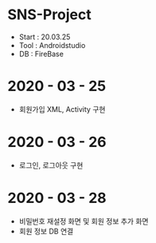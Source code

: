 # SNS-Project
* Start : 20.03.25
* Tool : Androidstudio
* DB : FireBase

# 2020 - 03 - 25
* 회원가입 XML, Activity 구현

# 2020 - 03 - 26
* 로그인, 로그아웃 구현

# 2020 - 03 - 28
* 비밀번호 재설정 화면 및 회원 정보 추가 화면
* 회원 정보 DB 연결
